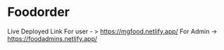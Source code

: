 # Foodorder
Live Deployed Link For user - > https://mgfood.netlify.app/ For Admin -> https://foodadmins.netlify.app/
